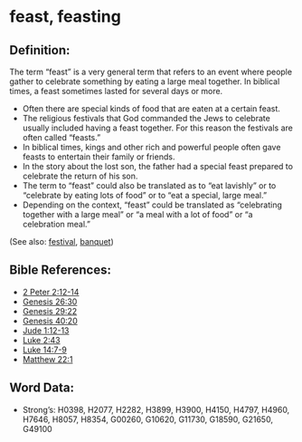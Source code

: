 # feast, feasting

## Definition:

The term “feast” is a very general term that refers to an event where people gather to celebrate something by eating a large meal together. In biblical times, a feast sometimes lasted for several days or more.

* Often there are special kinds of food that are eaten at a certain feast.
* The religious festivals that God commanded the Jews to celebrate usually included having a feast together. For this reason the festivals are often called “feasts.”
* In biblical times, kings and other rich and powerful people often gave feasts to entertain their family or friends.
* In the story about the lost son, the father had a special feast prepared to celebrate the return of his son.
* The term to “feast” could also be translated as to “eat lavishly” or to “celebrate by eating lots of food” or to “eat a special, large meal.”
* Depending on the context, “feast” could be translated as “celebrating together with a large meal” or “a meal with a lot of food” or “a celebration meal.”

(See also: [festival](../other/festival.md), [banquet](../other/banquet.md))

## Bible References:

* [2 Peter 2:12-14](rc://en/tn/help/2pe/02/12)
* [Genesis 26:30](rc://en/tn/help/gen/26/30)
* [Genesis 29:22](rc://en/tn/help/gen/29/22)
* [Genesis 40:20](rc://en/tn/help/gen/40/20)
* [Jude 1:12-13](rc://en/tn/help/jud/01/12)
* [Luke 2:43](rc://en/tn/help/luk/02/43)
* [Luke 14:7-9](rc://en/tn/help/luk/14/07)
* [Matthew 22:1](rc://en/tn/help/mat/22/01)

## Word Data:

* Strong’s: H0398, H2077, H2282, H3899, H3900, H4150, H4797, H4960, H7646, H8057, H8354, G00260, G10620, G11730, G18590, G21650, G49100

